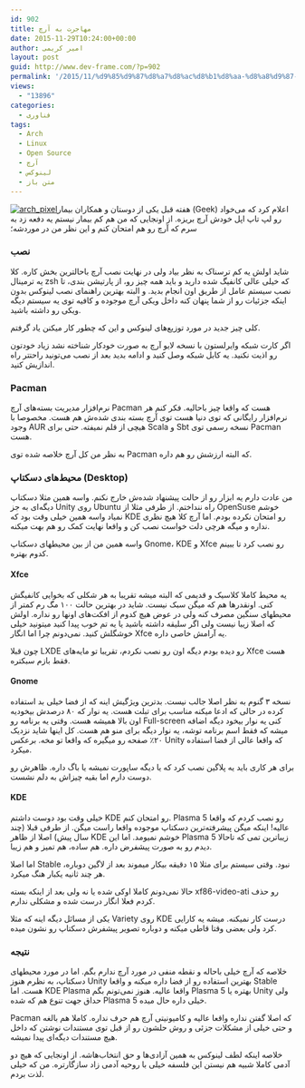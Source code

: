 ```yaml
---
id: 902
title: مهاجرت به آرچ
date: 2015-11-29T10:24:00+00:00
author: امیر کریمی
layout: post
guid: http://www.dev-frame.com/?p=902
permalink: '/2015/11/%d9%85%d9%87%d8%a7%d8%ac%d8%b1%d8%aa-%d8%a8%d9%87-%d8%a2%d8%b1%da%86/'
views:
  - "13896"
categories:
  - فناوری
tags:
  - Arch
  - Linux
  - Open Source
  - آرچ
  - لینوکس
  - متن باز
---
```

[<img class="  wp-image-903 alignleft" src="/wp-content/uploads/2015/11/arch_pixel-300x300.png" alt="arch_pixel" width="191" height="191" srcset="/wp-content/uploads/2015/11/arch_pixel-300x300.png 300w, /wp-content/uploads/2015/11/arch_pixel-150x150.png 150w, /wp-content/uploads/2015/11/arch_pixel.png 500w" sizes="(max-width: 191px) 100vw, 191px" />](/wp-content/uploads/2015/11/arch_pixel.png)هفته قبل یکی از دوستان و همکاران بیمار (Geek) اعلام کرد که می‌خواد رو لپ تاپ اپل خودش آرچ بریزه. از اونجایی که من هم کم بیمار نیستم یه دفعه زد به سرم که آرچ رو هم امتحان کنم و این نظر من در موردشه؛

### نصب

شاید اولش یه کم ترسناک به نظر بیاد ولی در نهایت نصب آرچ باحالترین بخش کاره. کلا یه ترمینال zsh که خیلی عالی کانفیگ شده دارید و باید همه چیز رو، از پارتیشن بندی، تا نصب سیستم عامل از طریق اون انجام بدید. و البته بهترین راهنمای نصب لینوکس بدون اینکه جزئیات رو از شما پنهان کنه داخل ویکی آرچ موجوده و کافیه توی یه سیستم دیگه ویکی رو داشته باشید.

کلی چیز جدید در مورد توزیع‌های لینوکس و این که چطور کار میکنن یاد گرفتم.

اگر کارت شبکه وایرلستون با نسخه لایو آرچ به صورت خودکار شناخته نشد زیاد خودتون رو اذیت نکنید. یه کابل شبکه وصل کنید و ادامه بدید بعد از نصب می‌تونید راحتتر راه اندازیش کنید.

### Pacman

نرم‌افزار مدیریت بسته‌های آرچ Pacman هست که واقعا چیز باحالیه. فکر کنم هر نرم‌افزار رایگانی که توی دنیا هست توی آرچ بسته بندی شده‌ش هم هست. مخصوصا با وجود AUR هیچی از قلم نمیفته. حتی برای Scala و Sbt نسخه رسمی توی Pacman هست.

به نظر من کل آرچ خلاصه شده توی Pacman که البته ارزشش رو هم داره.

### محیط‌های دسکتاپ (Desktop)

من عادت دارم یه ابزار رو از حالت پیشنهاد شده‌ش خارج نکنم. واسه همین مثلا دسکتاپ دیگه‌ای به جز Unity روی Ubuntu راه ننداختم. از طرفی مثلا از OpenSuse خوشم نمیاد واسه همین خیلی وقت بود که KDE رو امتحان نکرده بودم. اما آرچ کلا هیچ نظری نداره و میگه هرچی دلت خواست نصب کن و واقعا نهایت کمک رو هم بهت میکنه.

واسه همین من از بین محیطهای دسکتاپ Gnome، KDE و Xfce رو نصب کرد تا ببینم کدوم بهتره.

#### Xfce

یه محیط کاملا کلاسیک و قدیمی که البته میشه تقریبا به هر شکلی که بخوایی کانفیگش کنی. اونقدرها هم که میگن سبک نیست. شاید در بهترین حالت ۱۰۰ مگ رم کمتر از محیطهای سنگین مصرف کنه ولی در عوض هیچ کدوم از افکت‌های اونها رو نداره. اولش که اصلا زیبا نیست ولی اگر سلیقه داشته باشید یا یه تم خوب پیدا کنید میتونید خیلی خوشگلش کنید. نمی‌دونم چرا اما انگار Xfce یه آرامش خاصی داره.

چون قبلا LXDE رو دیده بودم دیگه اون رو نصب نکردم، تقریبا تو مایه‌های Xfce هست فقط بازم سبکتره.

#### Gnome

نسخه ۳ گنوم به نظر اصلا جالب نیست. بدترین ویژگیش اینه که از فضا خیلی بد استفاده کرده در حالی که ادعا میکنه مناسب برای تبلت هست. یه نوار که ۸۰ درصدش بیخودیه اون بالا همیشه هست. وقتی یه برنامه رو Full-screen کنی یه نوار بیخود دیگه اضافه میشه که فقط اسم برنامه توشه، یه نوار دیگه برای منو هم هست. کل اینها شاید نزدیک ۲۰٪ صفحه رو میگیره که واقعا تو مخه. برعکس Unity که واقعا عالی از فضا استفاده میکرد.

برای هر کاری باید یه پلاگین نصب کرد که یا دیگه ساپورت نمیشه یا باگ داره. ظاهرش رو دوست دارم اما بقیه چیزاش به دلم نشست.

#### KDE

خیلی وقت بود دوست داشتم KDE رو امتحان کنم. Plasma 5 رو نصب کردم که واقعا عالیه! اینکه میگن پیشرفته‌ترین دسکتاپ موجوده واقعا راست میگن. از طرفی قبلا (چند سال پیش) اصلا از ظاهر KDE خوشم نمیومد. اما این Plasma 5 زیباترین تمی که تاحالا دیدم رو به صورت پیشفرض داره. هم ساده، هم تمیز و هم زیبا.

اما اصلا Stable نبود. وقتی سیستم برای مثلا ۱۵ دقیقه بیکار میموند بعد از لاگین دوباره، هر چند ثانیه یکبار هنگ میکرد.

حالا نمی‌دونم کاملا اوکی شده یا نه ولی بعد از اینکه بسته xf86-video-ati رو حذف کردم فعلا انگار درست شده و مشکلی ندارم.

یکی از مسائل دیگه اینه که مثلا Variety روی KDE درست کار نمیکنه. میشه یه کارایی کرد ولی بعضی وقتا قاطی میکنه و دوباره تصویر پیشفرش دسکتاپ رو نشون میده.

### نتیجه

خلاصه که آرچ خیلی باحاله و نقطه منفی در مورد آرچ ندارم بگم. اما در مورد محیطهای دسکتاپ، به نظرم هنوز Unity بهترین استفاده رو از فضا داره میکنه و واقعا Stable هست. اما KDE Plasma واقعا عالیه. هنوز نمی‌تونم بگم Plasma 5 بهتره یا Unity ولی حداق جهت تنوع هم که شده Plasma 5 خیلی داره حال میده.

Pacman که اصلا گفتن نداره واقعا عالیه و کامیونیتی آرچ هم حرف نداره. کاملا هم بالغه و حتی خیلی از مشکلات جزئی و روش حلشون رو از قبل توی مستندات نوشتن که داخل هیچ مستندات دیگه‌ای پیدا نمیشه.

خلاصه اینکه لطف لینوکس به همین آزادی‌ها و حق انتخاب‌هاشه. از اونجایی که هیچ دو آدمی کاملا شبیه هم نیستن این فلسفه خیلی با روحیه آدمی زاد سازگارتره. من که خیلی لذت بردم.